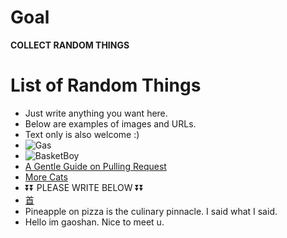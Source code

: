 # Goal 
**COLLECT RANDOM THINGS**

# List of Random Things
- Just write anything you want here. 
- Below are examples of images and URLs.
- Text only is also welcome :)
- ![Gas](https://wx3.sinaimg.cn/mw690/71fec969gy1h35p9bfdyxj20go0jg3zh.jpg "Gas Nowadays")
- ![BasketBoy](https://wx2.sinaimg.cn/bmiddle/64112046gy1h2hhq0hy7og206o06onpe.gif "Cute Boy Playing Basketball")
- [A Gentle Guide on Pulling Request](https://boards.4channel.org/v/thread/601347457/the-absolute-state-of-epic-games)
- [More Cats](https://giphy.com/explore/cat)
- ⏬⏬ PLEASE WRITE BELOW ⏬⏬
- [首](https://w.atwiki.jp/niconicomugen/pages/7146.html)
- Pineapple on pizza is the culinary pinnacle. I said what I said.
- Hello im gaoshan. Nice to meet u.
